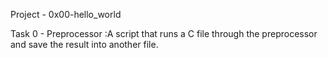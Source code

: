 Project - 0x00-hello_world

Task 0 - Preprocessor :A script that runs a C file through the preprocessor and save the result into another file.
